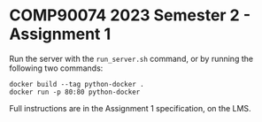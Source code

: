 # COMP90074 2023 Semester 2 - Assignment 1

Run the server with the `run_server.sh` command, or by running
the following two commands:

```
docker build --tag python-docker .
docker run -p 80:80 python-docker 
```

Full instructions are in the Assignment 1 specification, on the LMS.
